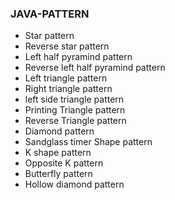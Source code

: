 ### JAVA-PATTERN                     
* Star pattern 
* Reverse star pattern
* Left half pyramind pattern
* Reverse left half pyramind pattern 
* Left triangle pattern
* Right triangle pattern
* left side triangle pattern
* Printing Triangle pattern
* Reverse Triangle pattern
* Diamond pattern
* Sandglass timer Shape pattern 
* K shape pattern 
* Opposite K pattern 
* Butterfly pattern  
* Hollow diamond pattern  
      
 

  

  
  

  
 
  

  
